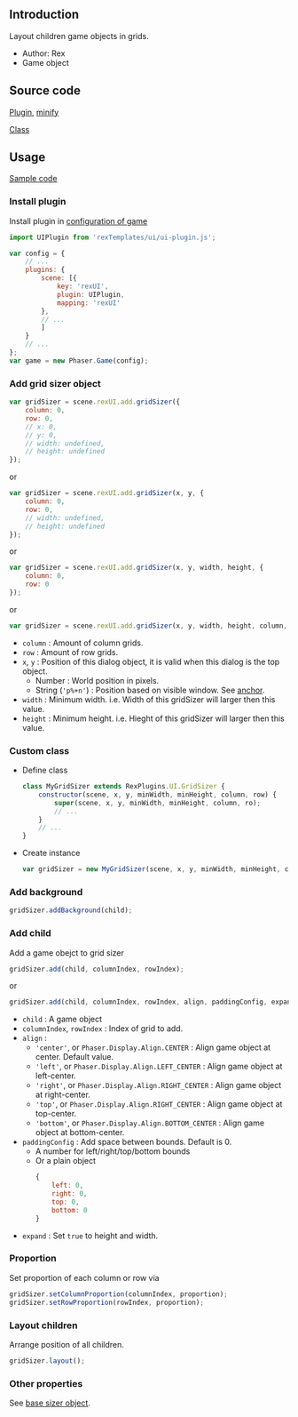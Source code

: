 ## Introduction

Layout children game objects in grids.

- Author: Rex
- Game object

## Source code

[Plugin](https://github.com/rexrainbow/phaser3-rex-notes/blob/master/templates/ui/ui-plugin.js), [minify](https://github.com/rexrainbow/phaser3-rex-notes/blob/master/plugins/dist/rexuiplugin.min.js)

[Class](https://github.com/rexrainbow/phaser3-rex-notes/blob/master/templates/ui/gridsizer/GridSizer.js)

## Usage

[Sample code](https://github.com/rexrainbow/phaser3-rex-notes/tree/master/examples/ui-gridsizer)

### Install plugin

Install plugin in [configuration of game](game.md#configuration)

```javascript
import UIPlugin from 'rexTemplates/ui/ui-plugin.js';

var config = {
    // ...
    plugins: {
        scene: [{
            key: 'rexUI',
            plugin: UIPlugin,
            mapping: 'rexUI'
        },
        // ...
        ]
    }
    // ...
};
var game = new Phaser.Game(config);
```
### Add grid sizer object

```javascript
var gridSizer = scene.rexUI.add.gridSizer({
    column: 0,
    row: 0,
    // x: 0,
    // y: 0,
    // width: undefined,
    // height: undefined
});
```

or

```javascript
var gridSizer = scene.rexUI.add.gridSizer(x, y, {
    column: 0,
    row: 0,
    // width: undefined,
    // height: undefined
});
```

or

```javascript
var gridSizer = scene.rexUI.add.gridSizer(x, y, width, height, {
    column: 0,
    row: 0
});
```

or

```javascript
var gridSizer = scene.rexUI.add.gridSizer(x, y, width, height, column, row);
```

- `column` : Amount of column grids.
- `row` : Amount of row grids.
- `x`, `y` : Position of this dialog object, it is valid when this dialog is the top object.
    - Number : World position in pixels.
    - String (`'p%+n'`) : Position based on visible window. See [anchor](anchor.md#create-instance).
- `width` : Minimum width. i.e. Width of this gridSizer will larger then this value.
- `height` : Minimum height. i.e. Hieght of this gridSizer will larger then this value.

### Custom class

- Define class
    ```javascript
    class MyGridSizer extends RexPlugins.UI.GridSizer {
        constructor(scene, x, y, minWidth, minHeight, column, row) {
            super(scene, x, y, minWidth, minHeight, column, ro);
            // ...
        }
        // ...
    }
    ```
- Create instance
    ```javascript
    var gridSizer = new MyGridSizer(scene, x, y, minWidth, minHeight, column, row);
    ```

### Add background

```javascript
gridSizer.addBackground(child);
```

### Add child

Add a game obejct to grid sizer

```javascript
gridSizer.add(child, columnIndex, rowIndex);
```

or

```javascript
gridSizer.add(child, columnIndex, rowIndex, align, paddingConfig, expand);
```

- `child` : A game object
- `columnIndex`, `rowIndex` : Index of grid to add.
- `align` :
    - `'center'`, or `Phaser.Display.Align.CENTER` : Align game object at center. Default value.
    - `'left'`, or `Phaser.Display.Align.LEFT_CENTER` : Align game object at left-center.
    - `'right'`, or `Phaser.Display.Align.RIGHT_CENTER` : Align game object at right-center.
    - `'top'`, or `Phaser.Display.Align.RIGHT_CENTER` : Align game object at top-center.
    - `'bottom'`, or `Phaser.Display.Align.BOTTOM_CENTER` : Align game object at bottom-center.
- `paddingConfig` : Add space between bounds. Default is 0.
    - A number for left/right/top/bottom bounds
    - Or a plain object
        ```javascript
        {
            left: 0,
            right: 0,
            top: 0,
            bottom: 0
        }
        ```
- `expand` : Set `true` to height and width.

### Proportion

Set proportion of each column or row via

```javascript
gridSizer.setColumnProportion(columnIndex, proportion);
gridSizer.setRowProportion(rowIndex, proportion);
```

### Layout children

Arrange position of all children.

```javascript
gridSizer.layout();
```

### Other properties

See [base sizer object](ui-basesizer.md).